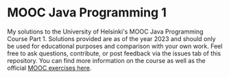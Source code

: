 # MOOC Java Programming 1

My solutions to the University of Helsinki's MOOC Java Programming Course Part 1.
Solutions provided are as of the year 2023 and should only be used for educational purposes
and comparison with your own work. Feel free to ask questions, contribute, or post feedback
via the issues tab of this repository. You can find more information on the course as well as
the official [MOOC exercises here].

[MOOC exercises here]: https://java-programming.mooc.fi/
